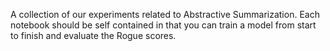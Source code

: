 A collection of our experiments related to Abstractive Summarization. Each notebook should be self contained in that you can train a model from start to finish and evaluate the Rogue scores. 
